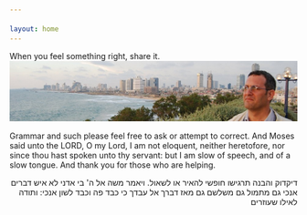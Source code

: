 ```yaml
---

layout: home
---
```

When you feel something right, share it.<br>
![Looking out](assets/images/cropped-dsc_0006.jpg)

Grammar and such
please feel free to ask or attempt to correct. And Moses said unto the LORD, O my Lord, I am not eloquent, neither heretofore, nor since thou hast spoken unto thy servant: but I am slow of speech, and of a slow tongue. And thank you for those who are helping.
<div dir="rtl">
דיקדוק והבנה
תרגישו חופשי להאיר או לשאול. ויאמר משה אל ה' בי אדני לא איש דברים אנכי גם מתמול גם משלשם גם מאז דברך אל עבדך כי כבד פה וכבד לשון אנכי: ותודה לאילו שעוזרים
</div>